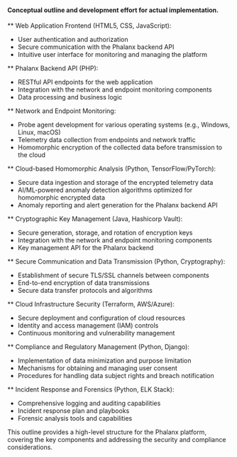 #### Conceptual outline and development effort for actual implementation.

** Web Application Frontend (HTML5, CSS, JavaScript):

- User authentication and authorization
- Secure communication with the Phalanx backend API
- Intuitive user interface for monitoring and managing the platform

** Phalanx Backend API (PHP):

- RESTful API endpoints for the web application
- Integration with the network and endpoint monitoring components
- Data processing and business logic

** Network and Endpoint Monitoring:

- Probe agent development for various operating systems (e.g., Windows, Linux, macOS)
- Telemetry data collection from endpoints and network traffic
- Homomorphic encryption of the collected data before transmission to the cloud

** Cloud-based Homomorphic Analysis (Python, TensorFlow/PyTorch):

- Secure data ingestion and storage of the encrypted telemetry data
- AI/ML-powered anomaly detection algorithms optimized for homomorphic encrypted data
- Anomaly reporting and alert generation for the Phalanx backend API

** Cryptographic Key Management (Java, Hashicorp Vault):

- Secure generation, storage, and rotation of encryption keys
- Integration with the network and endpoint monitoring components
- Key management API for the Phalanx backend

** Secure Communication and Data Transmission (Python, Cryptography):

- Establishment of secure TLS/SSL channels between components
- End-to-end encryption of data transmissions
- Secure data transfer protocols and algorithms

** Cloud Infrastructure Security (Terraform, AWS/Azure):

- Secure deployment and configuration of cloud resources
- Identity and access management (IAM) controls
- Continuous monitoring and vulnerability management

** Compliance and Regulatory Management (Python, Django):

- Implementation of data minimization and purpose limitation
- Mechanisms for obtaining and managing user consent
- Procedures for handling data subject rights and breach notification

** Incident Response and Forensics (Python, ELK Stack):

- Comprehensive logging and auditing capabilities
- Incident response plan and playbooks
- Forensic analysis tools and capabilities

This outline provides a high-level structure for the Phalanx platform, covering the key components and addressing the security and compliance considerations. 
